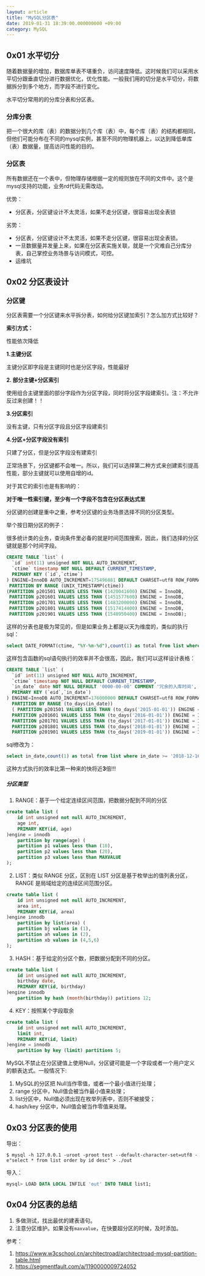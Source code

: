 ```yaml
---
layout: article
title: "MySQL分区表"
date: 2019-01-31 18:39:00.000000000 +09:00
category: MySQL
---
```


## 0x01 水平切分

随着数据量的增加，数据库单表不堪重负，访问速度降低。这时候我们可以采用水平切分跟垂直切分进行数据优化，优化性能。一般我们用的切分是水平切分，将数据拆分到多个地方，而字段不进行变化。

水平切分常用的的分库分表和分区表。

### 分库分表

把一个很大的库（表）的数据分到几个库（表）中，每个库（表）的结构都相同，但他们可能分布在不同的mysql实例，甚至不同的物理机器上，以达到降低单库（表）数据量，提高访问性能的目的。

### 分区表

所有数据还在一个表中，但物理存储根据一定的规则放在不同的文件中。这个是mysql支持的功能，业务rd代码无需改动。

优势：

* 分区表，分区键设计不太灵活，如果不走分区键，很容易出现全表锁

劣势：

* 分区表，分区键设计不太灵活，如果不走分区键，很容易出现全表锁。
* 一旦数据量并发量上来，如果在分区表实施关联，就是一个灾难自己分库分表，自己掌控业务场景与访问模式，可控。
* 运维坑

## 0x02 分区表设计

### 分区键

分区表需要一个分区键来水平拆分表，如何给分区键加索引？怎么加方式比较好？

**索引方式：**

性能依次降低

**1.主键分区**

主键分区即字段是主键同时也是分区字段，性能最好

**2. 部分主键+分区索引**

使用组合主键里面的部分字段作为分区字段，同时将分区字段建索引。注：不允许反过来创建！！

**3.分区索引**

没有主键，只有分区字段且分区字段建索引

**4.分区+分区字段没有索引**

只建了分区，但是分区字段没有建索引

正常场景下，分区键都不会唯一。所以，我们可以选择第二种方式来创建索引提高性能，部分主键就可以使用自增的id。

对于其它的索引也是有影响的：

**对于唯一性索引键，至少有一个字段不包含在分区表达式里**

分区键的创建是重中之重，参考分区键的业务场景选择不同的分区类型。

举个按日期分区的例子：

很多统计类的业务，查询条件里必备的就是时间范围搜索，因此，我们选择的分区键就是那个时间字段。

```sql
CREATE TABLE `list` (
  `id` int(11) unsigned NOT NULL AUTO_INCREMENT,
  `ctime` timestamp NOT NULL DEFAULT CURRENT_TIMESTAMP,
  PRIMARY KEY (`id`,`ctime`)
) ENGINE=InnoDB AUTO_INCREMENT=175496881 DEFAULT CHARSET=utf8 ROW_FORMAT=COMPRESSED KEY_BLOCK_SIZE=8
 PARTITION BY RANGE (UNIX_TIMESTAMP(ctime))
(PARTITION p201501 VALUES LESS THAN (1420041600) ENGINE = InnoDB,
 PARTITION p201601 VALUES LESS THAN (1451577600) ENGINE = InnoDB,
 PARTITION p201701 VALUES LESS THAN (1483200000) ENGINE = InnoDB,
 PARTITION p201801 VALUES LESS THAN (1517414400) ENGINE = InnoDB,
 PARTITION p201901 VALUES LESS THAN (1548950400) ENGINE = InnoDB);
```

这样的分表也是极为常见的，但是如果业务上都是以天为维度的，类似的执行sql：

```sql
select DATE_FORMAT(ctime, "%Y-%m-%d"),count(1) as total from list where ctime >= '2018-12-16' group by DATE_FORMAT(ctime, "%Y-%m-%d");
```

这样包含函数的sql语句执行的效率并不会很高，因此，我们可以这样设计表格：

```sql
CREATE TABLE `list` (
  `id` int(11) unsigned NOT NULL AUTO_INCREMENT,
  `ctime` timestamp NOT NULL DEFAULT CURRENT_TIMESTAMP,
  `in_date` date NOT NULL DEFAULT '0000-00-00' COMMENT '冗余的入库时间',
  PRIMARY KEY (`eid`,`in_date`)
) ENGINE=InnoDB AUTO_INCREMENT=176000000 DEFAULT CHARSET=utf8 ROW_FORMAT=COMPRESSED KEY_BLOCK_SIZE=8
  PARTITION BY RANGE (to_days(in_date))
  ( PARTITION p201501 VALUES LESS THAN (to_days('2015-01-01')) ENGINE = InnoDB,
  PARTITION p201601 VALUES LESS THAN (to_days('2016-01-01')) ENGINE = InnoDB,
  PARTITION p201701 VALUES LESS THAN (to_days('2017-01-01')) ENGINE = InnoDB,
  PARTITION p201801 VALUES LESS THAN (to_days('2018-01-01')) ENGINE = InnoDB,
  PARTITION p201901 VALUES LESS THAN (to_days('2019-01-01')) ENGINE = InnoDB);
```

sql修改为：

```sql
select in_date,count(1) as total from list where in_date >= '2018-12-16' group by in_date;
```

这种方式执行的效率比第一种来的快将近**3**倍!!!

##### 分区类型

1. RANGE：基于一个给定连续区间范围，把数据分配到不同的分区

```sql
create table list (
    id int unsigned not null AUTO_INCREMENT,
    age int,
    PRIMARY KEY(id, age)
)engine = innodb
    partition by range(age) (
    partition p1 values less than (10),
    partition p2 values less than (20),
    partition p3 values less than MAXVALUE
);
```

2. LIST：类似 RANGE 分区，区别在 LIST 分区是基于枚举出的值列表分区，RANGE 是局域给定的连续区间范围分区。

```sql
create table list (
    id int unsigned not null AUTO_INCREMENT,
    area int,
    PRIMARY KEY(id, area)
)engine innodb
    partition by list(area) (
    partition bj values in (1),
    partition ah values in (2),
    partition xb values in (4,5,6)
);
```

3. HASH：基于给定的分区个数，把数据分配到不同的分区。

```sql
create table list (
    id int unsigned not null AUTO_INCREMENT,
    birthday date,
    PRIMARY KEY(id, birthday)
)engine innodb
    partition by hash (month(birthday)) patitions 12;
```

4. KEY：按照某个字段取余

```sql
create table list (
    id int unsigned not null AUTO_INCREMENT,
    limit int,
    PRIMARY KEY(id, limit)
)engine = innodb
    partition by key (limit) partitions 5;
```

MySQL不禁止在分区键值上使用Null，分区键可能是一个字段或者一个用户定义的额表达式。一般情况下:

1. MySQL的分区把 Null当作零值，或者一个最小值进行处理；
2. range 分区中，Null值会被当作最小值来处理；
3. list分区中，Null值必须出现在枚举列表中，否则不被接受；
4. hash/key 分区中，Null值会被当作零值来处理。

## 0x03 分区表的使用

导出：

```shell
$ mysql -h 127.0.0.1 -uroot -proot test --default-character-set=utf8 -e"select * from list order by id desc" > ./out
```

导入：

```sql
mysql> LOAD DATA LOCAL INFILE 'out' INTO TABLE list1;
```

## 0x04 分区表的总结

1. 多做测试，找出最优的建表语句。
2. 注意分区维护。如果没有`maxvalue`，在快要超分区的时候，及时添加。



参考：

1. https://www.w3cschool.cn/architectroad/architectroad-mysql-partition-table.html
2. https://segmentfault.com/a/1190000009724052
